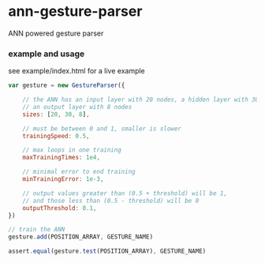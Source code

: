 # ann-gesture-parser
ANN powered gesture parser

### example and usage
see example/index.html for a live example
```javascript
var gesture = new GestureParser({

	// the ANN has an input layer with 20 nodes, a hidden layer with 30 nodes and
	// an output layer with 8 nodes
	sizes: [20, 30, 8],

	// must be between 0 and 1, smaller is slower
	trainingSpeed: 0.5,

	// max loops in one training
	maxTrainingTimes: 1e4,

	// minimal error to end training
	minTrainingError: 1e-3,

	// output values greater than (0.5 + threshold) will be 1,
	// and those less than (0.5 - threshold) will be 0
	outputThreshold: 0.1,
})

// train the ANN
gesture.add(POSITION_ARRAY, GESTURE_NAME)

assert.equal(gesture.test(POSITION_ARRAY), GESTURE_NAME)
```

